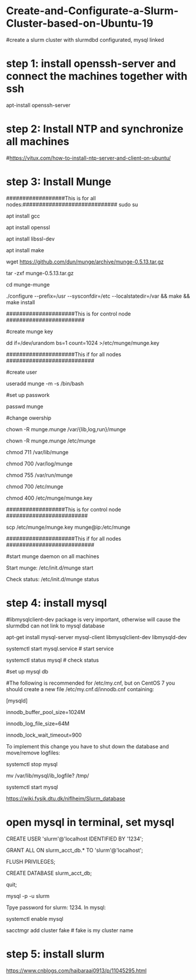 # Create-and-Configurate-a-Slurm-Cluster-based-on-Ubuntu-19
#create a slurm cluster with slurmdbd configurated, mysql linked

# step 1: install openssh-server and connect the machines together with ssh

apt-install openssh-server

# step 2: Install NTP and synchronize all machines

#https://vitux.com/how-to-install-ntp-server-and-client-on-ubuntu/

# step 3: Install Munge 


##################This is for all nodes:#############################
sudo su

apt install gcc

apt install openssl

apt install libssl-dev

apt install make

wget https://github.com/dun/munge/archive/munge-0.5.13.tar.gz

tar -zxf munge-0.5.13.tar.gz

cd munge-munge

./configure --prefix=/usr --sysconfdir=/etc --localstatedir=/var && make && make install



#####################This is for control node ########################

#create munge key 

dd if=/dev/urandom bs=1 count=1024 >/etc/munge/munge.key

#####################This if for all nodes ###########################

#create user

useradd munge -m -s /bin/bash

#set up passwork

passwd munge

#change owership

chown -R munge.munge /var/{lib,log,run}/munge

chown -R munge.munge /etc/munge


chmod 711 /var/lib/munge

chmod 700 /var/log/munge

chmod 755 /var/run/munge

chmod 700 /etc/munge

chmod 400 /etc/munge/munge.key


##################This is for control node #########################

scp /etc/munge/munge.key munge@ip:/etc/munge

#####################This if for all nodes ###########################

#start munge daemon on all machines 

Start munge:     /etc/init.d/munge start

Check  status:     /etc/init.d/munge status




# step 4: install mysql

#libmysqlclient-dev package is very important, otherwise will cause the slurmdbd can not link to mysql database

apt-get install mysql-server mysql-client libmysqlclient-dev libmysqld-dev

systemctl start mysql.service   # start service  

systemctl status mysql # check status

#set up mysql db

#The following is recommended for /etc/my.cnf, but on CentOS 7 you should create a new file /etc/my.cnf.d/innodb.cnf containing:

[mysqld]

innodb_buffer_pool_size=1024M

innodb_log_file_size=64M

innodb_lock_wait_timeout=900


To implement this change you have to shut down the database and move/remove logfiles:

systemctl stop mysql

mv /var/lib/mysql/ib_logfile? /tmp/

systemctl start mysql

https://wiki.fysik.dtu.dk/niflheim/Slurm_database

#  open mysql in terminal, set mysql

CREATE USER 'slurm'@'localhost IDENTIFIED BY '1234';

GRANT ALL ON slurm_acct_db.* TO 'slurm'@'localhost';

FLUSH PRIVILEGES;

CREATE DATABASE slurm_acct_db;

quit;

mysql -p -u slurm

Tpye password for slurm: 1234. In mysql:

systemctl enable mysql

sacctmgr add cluster fake # fake is my cluster name


# step 5: install slurm

https://www.cnblogs.com/haibaraai0913/p/11045295.html




